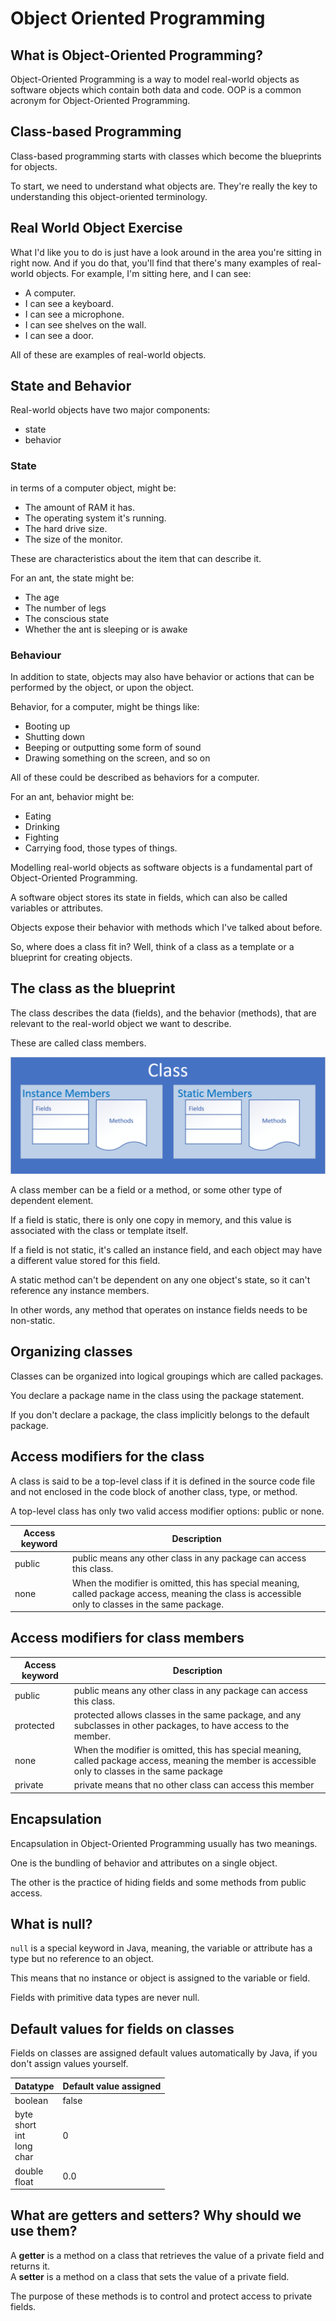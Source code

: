 # Object Oriented Programming

## What is Object-Oriented Programming?

Object-Oriented Programming is a way to model real-world objects as software objects which contain both data and code.
OOP is a common acronym for Object-Oriented Programming.

## Class-based Programming

Class-based programming starts with classes which become the blueprints for objects.

To start, we need to understand what objects are.
They're really the key to understanding this object-oriented terminology.

## Real World Object Exercise

What I'd like you to do is just have a look around in the area you're sitting in right now.
And if you do that, you'll find that there's many examples of real-world objects.
For example, I'm sitting here, and I can see:

- A computer.
- I can see a keyboard.
- I can see a microphone.
- I can see shelves on the wall.
- I can see a door.

All of these are examples of real-world objects.

## State and Behavior

Real-world objects have two major components:

- state
- behavior

### State

in terms of a computer object, might be:

- The amount of RAM it has.
- The operating system it's running.
- The hard drive size.
- The size of the monitor.

These are characteristics about the item that can describe it.

For an ant, the state might be:

- The age
- The number of legs
- The conscious state
- Whether the ant is sleeping or is awake

### Behaviour

In addition to state, objects may also have behavior or actions that can be performed by the object, or upon the object.

Behavior, for a computer, might be things like:

- Booting up
- Shutting down
- Beeping or outputting some form of sound
- Drawing something on the screen, and so on

All of these could be described as behaviors for a computer.

For an ant, behavior might be:

- Eating
- Drinking
- Fighting
- Carrying food, those types of things.

Modelling real-world objects as software objects is a fundamental part of Object-Oriented Programming.

A software object stores its state in fields, which can also be called variables or attributes.

Objects expose their behavior with methods which I've talked about before.

So, where does a class fit in?
Well, think of a class as a template or a blueprint for creating objects.

## The class as the blueprint

The class describes the data (fields), and the behavior (methods), that are relevant to the real-world object we want to describe.

These are called class members.

![Class](../assets/class.png)

A class member can be a field or a method, or some other type of dependent element.

If a field is static, there is only one copy in memory, and this value is associated with the class or template itself.

If a field is not static, it's called an instance field, and each object may have a different value stored for this field.

A static method can't be dependent on any one object's state, so it can't reference any instance members.

In other words, any method that operates on instance fields needs to be non-static.

## Organizing classes

Classes can be organized into logical groupings which are called packages.

You declare a package name in the class using the package statement.

If you don't declare a package, the class implicitly belongs to the default package.

## Access modifiers for the class

A class is said to be a top-level class if it is defined in the source code file and not enclosed in the code block of another class, type, or method.

A top-level class has only two valid access modifier options: public or none.

| Access keyword | Description                                                                                                                                         |
|----------------|-----------------------------------------------------------------------------------------------------------------------------------------------------|
| public         | public means any other class in any package can access this class.                                                                                  |
| none           | When the modifier is omitted, this has special meaning, called package access, meaning the class is accessible only to classes in the same package. |

## Access modifiers for class members

| Access keyword | Description                                                                                                                                         |
|----------------|-----------------------------------------------------------------------------------------------------------------------------------------------------|
| public         | public means any other class in any package can access this class.                                                                                  |
| protected      | protected allows classes in the same package, and any subclasses in other packages, to have access to the member.                                   |
| none           | When the modifier is omitted, this has special meaning, called package access, meaning the member is accessible only to classes in the same package |
| private        | private means that no other class can access this member                                                                                            |

## Encapsulation

Encapsulation in Object-Oriented Programming usually has two meanings.

One is the bundling of behavior and attributes on a single object.

The other is the practice of hiding fields and some methods from public access.

## What is null?

`null` is a special keyword in Java, meaning, the variable or attribute has a type but no reference to an object.

This means that no instance or object is assigned to the variable or field.

Fields with primitive data types are never null.

## Default values for fields on classes

Fields on classes are assigned default values automatically by Java, if you don't assign values yourself.

| Datatype                                 | Default value assigned |
|------------------------------------------|------------------------|
| boolean                                  | false                  |
| byte <br>short <br>int <br>long <br>char | 0                      |
| double <br>float                         | 0.0                    |

## What are getters and setters? Why should we use them?

A **getter** is a method on a class that retrieves the value of a private field and returns it.  
A **setter** is a method on a class that sets the value of a private field.   

The purpose of these methods is to control and protect access to private fields.
